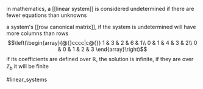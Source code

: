 in mathematics, a [[linear system]] is considered undetermined if there are fewer equations than unknowns 

a system's [[row canonical matrix]], if the system is undetermined will have more columns than rows
$$\left(\begin{array}{@{}cccc|c@{}}
1 & 3 & 2 & 6 & 1\\
0 & 1 & 4 & 3 & 2\\
0 & 0 & 1 & 2 & 3
\end{array}\right)$$
if its coefficients are defined over $\mathbb{R}$, the solution is infinite, if they are over $\mathbb{Z}_b$ it will be finite

#linear_systems 